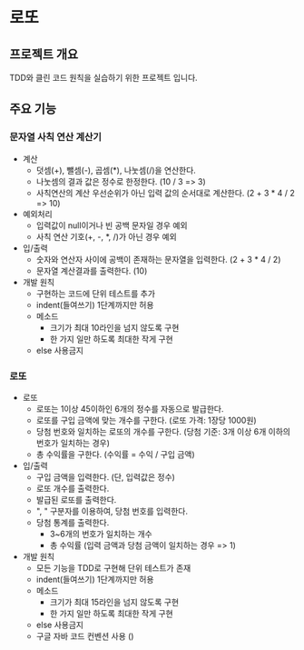 # 로또
## 프로젝트 개요
TDD와 클린 코드 원칙을 실습하기 위한 프로젝트 입니다. 

## 주요 기능
### 문자열 사칙 연산 계산기
- 계산
  - 덧셈(+), 뺄셈(-), 곱셈(*), 나눗셈(/)을 연산한다.
  - 나눗셈의 결과 값은 정수로 한정한다. (10 / 3 => 3)
  - 사칙연산의 계산 우선순위가 아닌 입력 값의 순서대로 계산한다. (2 + 3 * 4 / 2 => 10)
- 예외처리
  - 입력값이 null이거나 빈 공백 문자일 경우 예외
  - 사칙 연산 기호(+, -, *, /)가 아닌 경우 예외
- 입/출력
  - 숫자와 연산자 사이에 공백이 존재하는 문자열을 입력한다. (2 + 3 * 4 / 2)
  - 문자열 계산결과를 출력한다. (10)
- 개발 원칙
  - 구현하는 코드에 단위 테스트를 추가
  - indent(들여쓰기) 1단계까지만 허용
  - 메소드
    - 크기가 최대 10라인을 넘지 않도록 구현
    - 한 가지 일만 하도록 최대한 작게 구현
  - else 사용금지
### 로또
- 로또
  - 로또는 1이상 45이하인 6개의 정수를 자동으로 발급한다.
  - 로또를 구입 금액에 맞는 개수를 구한다. (로또 가격: 1장당 1000원)
  - 당첨 번호와 일치하는 로또의 개수를 구한다. (당첨 기준: 3개 이상 6개 이하의 번호가 일치하는 경우)
  - 총 수익률을 구한다. (수익률 = 수익 / 구입 금액)
- 입/출력
  - 구입 금액을 입력한다. (단, 입력값은 정수)
  - 로또 개수를 출력한다.
  - 발급된 로또를 출력한다.
  - ", " 구분자를 이용하여, 당첨 번호를 입력한다.
  - 당첨 통계를 출력한다.
    - 3~6개의 번호가 일치하는 개수
    - 총 수익률 (입력 금액과 당첨 금액이 일치하는 경우 => 1)
- 개발 원칙
  - 모든 기능을 TDD로 구현해 단위 테스트가 존재
  - indent(들여쓰기) 1단계까지만 허용
  - 메소드
    - 크기가 최대 15라인을 넘지 않도록 구현
    - 한 가지 일만 하도록 최대한 작게 구현
  - else 사용금지
  - 구글 자바 코드 컨벤션 사용 ()